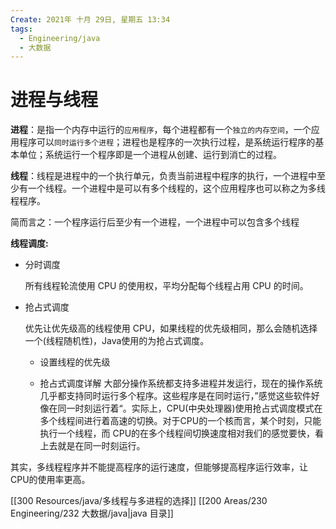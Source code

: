 ```yaml
---
Create: 2021年 十月 29日, 星期五 13:34
tags: 
  - Engineering/java
  - 大数据
---
```


# 进程与线程

**进程**：是指一个内存中运行的`应用程序`，每个进程都有一个`独立的内存空间`，一个应用程序可以`同时运行多个进程`；进程也是程序的一次执行过程，是系统运行程序的基本单位；系统运行一个程序即是一个进程从创建、运行到消亡的过程。

**线程**：线程是进程中的一个执行单元，负责当前进程中程序的执行，一个进程中至少有一个线程。一个进程中是可以有多个线程的，这个应用程序也可以称之为多线程程序。 

简而言之：一个程序运行后至少有一个进程，一个进程中可以包含多个线程 

**线程调度:**

- 分时调度

	所有线程轮流使用 CPU 的使用权，平均分配每个线程占用 CPU 的时间。

- 抢占式调度

	优先让优先级高的线程使用 CPU，如果线程的优先级相同，那么会随机选择一个(线程随机性)，Java使用的为抢占式调度。

	- 设置线程的优先级

	-  抢占式调度详解
	   大部分操作系统都支持多进程并发运行，现在的操作系统几乎都支持同时运行多个程序。这些程序是在同时运行，”感觉这些软件好像在同一时刻运行着“。实际上，CPU(中央处理器)使用抢占式调度模式在多个线程间进行着高速的切换。对于CPU的一个核而言，某个时刻，只能执行一个线程，而 CPU的在多个线程间切换速度相对我们的感觉要快，看上去就是在同一时刻运行。


其实，多线程程序并不能提高程序的运行速度，但能够提高程序运行效率，让CPU的使用率更高。


[[300 Resources/java/多线程与多进程的选择]]
[[200 Areas/230 Engineering/232 大数据/java|java 目录]]